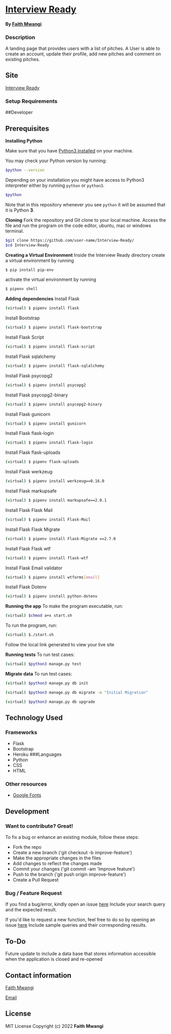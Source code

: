 # [Interview Ready](https://github.com/Miss-Faith/Interview-Ready)
#### By [Faith Mwangi](https://github.com/miss-faith)
### Description
A landing page that provides users with a list of pitches. A User is able to create an account, update their profile, add new pitches and comment on existing pitches.
## Site
[Interview Ready](https://interviewready.herokuapp.com/)
### Setup Requirements

##Developer
## Prerequisites
**Installing Python**

Make sure that you have [Python3 installed](https://realpython.com/installing-python/) on your machine.

You may check your Python version by running:

```bash
$python --version
```

Depending on your installation you might have access to Python3 interpreter either by running `python` or `python3`.

```bash
$python
```
Note that in this repository whenever you see `python` it will be assumed that it is Python **3**.

**Cloning**
Fork the repository and Git clone to your local machine. Access the file and run the program on the code editor, ubuntu, mac or windows terminal.
```bash
$git clone https://github.com/user-name/Interview-Ready/
$cd Interview-Ready
```

**Creating a Virtual Environment**
Inside the Interview Ready directory create a virtual environment by running
```bash
$ pip install pip-env
```
activate the virtual environment by running
```bash
$ pipenv shell
```
**Adding dependencies**
Install Flask
```bash
(virtual) $ pipenv install flask
```
Install Bootstrap
```bash
(virtual) $ pipenv install flask-bootstrap
```
Install Flask Script
```bash
(virtual) $ pipenv install flask-script
```
Install Flask sqlalchemy
```bash
(virtual) $ pipenv install flask-sqlalchemy
```
Install Flask psycopg2
```bash
(virtual) $ pipenv install psycopg2
```
Install Flask psycopg2-binary
```bash
(virtual) $ pipenv install psycopg2-binary
```
Install Flask gunicorn
```bash
(virtual) $ pipenv install gunicorn
```
Install Flask flask-login
```bash
(virtual) $ pipenv install flask-login
```
Install Flask flask-uploads
```bash
(virtual) $ pipenv flask-uploads
```
Install Flask werkzeug
```bash
(virtual) $ pipenv install werkzeug==0.16.0
```
Install Flask markupsafe
```bash
(virtual) $ pipenv install markupsafe==2.0.1
```
Install Flask Flask Mail
```bash
(virtual) $ pipenv install Flask-Mail
```
Install Flask Flask Migrate
```bash
(virtual) $ pipenv install Flask-Migrate ==2.7.0
```
Install Flask Flask wtf
```bash
(virtual) $ pipenv install flask-wtf
```
Install Flask Email validator
```bash
(virtual) $ pipenv install wtforms[email]
```
Install Flask Dotenv
```bash
(virtual) $ pipenv install python-dotenv
```

**Running the app** 
To make the program executable, run:
```bash
(virtual) $chmod a+x start.sh
```
To run the program, run:
```bash
(virtual) $./start.sh
```
Follow the local link generated to view your live site

**Running tests** 
To run test cases:
```bash
(virtual) $python3 manage.py test
```

**Migrate data** 
To run test cases:
```bash
(virtual) $python3 manage.py db init
```
```bash
(virtual) $python3 manage.py db migrate -m "Initial Migration"
```
```bash
(virtual) $python3 manage.py db upgrade
```

## Technology Used
### Frameworks
* Flask
* Bootstrap
* Heroku
###Languages
* Python
* CSS
* HTML
### Other resources
* [Google Fonts](https://fonts.google.com/)


## Development
### Want to contribute? Great!
To fix a bug or enhance an existing module, follow these steps:
* Fork the repo
* Create a new branch ('git checkout -b improve-feature')
* Make the appropriate changes in the files
* Add changes to reflect the changes made
* Commit your changes ('git commit -am 'Improve feature')
* Push to the branch ('git push origin improve-feature')
* Create a Pull Request
### Bug / Feature Request
If you find a bug/error, kindly open an issue [here](https://github.com/miss-faith/Interview-Ready/issues/new)
Include your search query and the expected result.

If you'd like to request a new function, feel free to do so by opening an issue [here](https://github.com/miss-faith/Interview-Ready/issues/new)
Include sample queries and their corresponding results.
## To-Do
Future update to include a data base that stores information accessible when the application is closed and re-opened
## Contact information
[Faith Mwangi](https://github.com/miss-faith)

[Email](faith.mwangi@student.moringaschool.com)
## License
MIT License
Copyright (c) 2022 **Faith Mwangi**